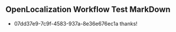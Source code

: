 ## OpenLocalization Workflow Test MarkDown
* 07dd37e9-7c9f-4583-937a-8e36e676ec1a thanks!

<!--HONumber=Sep16_HO1-->


